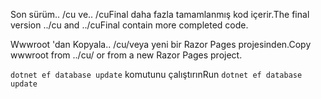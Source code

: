 <span data-ttu-id="2d6f7-101">Son sürüm.. /cu ve.. /cuFinal daha fazla tamamlanmış kod içerir.</span><span class="sxs-lookup"><span data-stu-id="2d6f7-101">The final version ../cu and ../cuFinal contain more completed code.</span></span>

<span data-ttu-id="2d6f7-102">Wwwroot 'dan Kopyala.. /cu/veya yeni bir Razor Pages projesinden.</span><span class="sxs-lookup"><span data-stu-id="2d6f7-102">Copy wwwroot from ../cu/ or from a new Razor Pages project.</span></span>

<span data-ttu-id="2d6f7-103">`dotnet ef database update` komutunu çalıştırın</span><span class="sxs-lookup"><span data-stu-id="2d6f7-103">Run `dotnet ef database update`</span></span>

